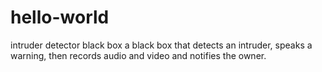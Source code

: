 # hello-world
intruder detector black box
a black box that detects an intruder, speaks a warning, then records audio and video and notifies the owner.
